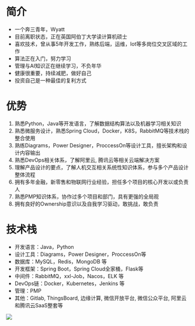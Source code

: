 # 简介
- 一个奔三青年，Wyatt
- 目前离职状态，正在英国阿伯丁大学读计算机硕士
- 喜欢技术，曾从事5年开发工作，熟练后端，运维，Iot等多岗位交叉区域的工作
- 算法正在入门，努力学习
- 管理与AI知识正在继续学习，不负年华
- 健康很重要，持续减肥，做好自己
- 投资自己是一种最佳的复利方式



#  优势
1. 熟悉Python，Java等开发语言，了解数据结构算法以及机器学习相关知识
2. 熟悉微服务设计，熟悉Spring Cloud，Docker，K8S，RabbitMQ等技术栈的整合使用
3. 熟练Diagrams，Power Designer，ProccessOn等设计工具，擅长架构和设计内容输出
4. 熟悉DevOps相关体系，了解阿里云, 腾讯云等相关云端解决方案
4. 理解产品设计的要点，了解人机交互相关系统性知识体系，参与多个产品设计整体流程
5. 拥有多年金融，新零售和物联网行业经验，担任多个项目的核心开发以或负责人
6. 熟悉PMP知识体系，协作过多个项目和部门，具有更强的全局观
7. 拥有良好的Ownership意识以及自我学习驱动，敢挑战，敢负责


# 技术栈
- 开发语言：Java，Python
- 设计工具：Diagrams，Power Designer，ProccessOn等
- 数据库：MySQL，Redis，MongoDB 等
- 开发框架：Spring Boot，Spring Cloud全家桶，Flask等
- 中间件：RabbitMQ，xxl-Job，Nacos，ELK 等
- DevOps链：Docker，Kubernetes，Jenkins 等
- 管理：PMP
- 其他：Gitlab, ThingsBoard, 边缘计算, 微信开放平台, 微信公众平台, 阿里云和腾讯云SaaS整套等


![](https://github-readme-stats.vercel.app/api?username=wyattup&theme=dark)
